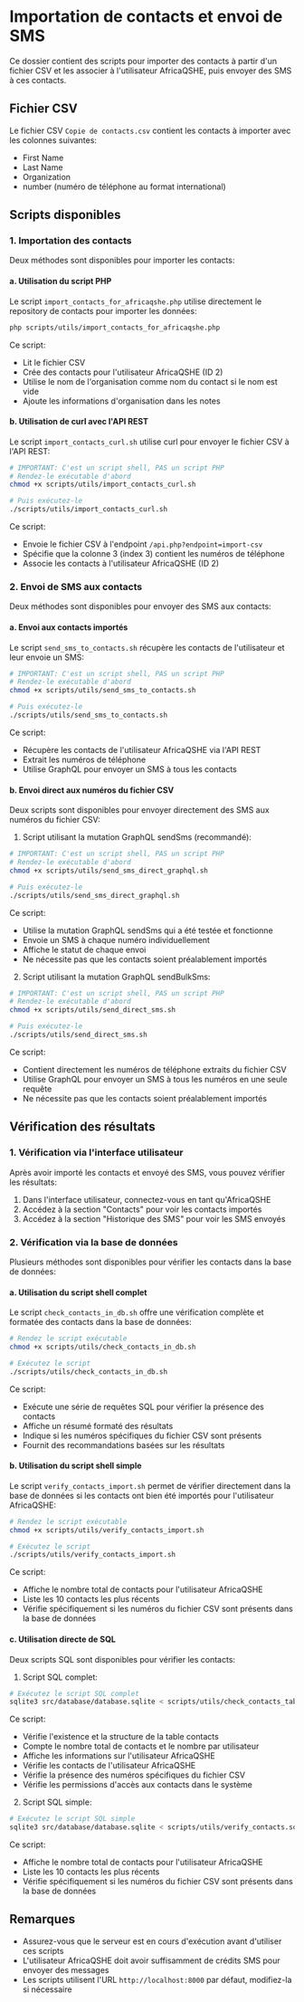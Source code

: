 # Importation de contacts et envoi de SMS

Ce dossier contient des scripts pour importer des contacts à partir d'un fichier CSV et les associer à l'utilisateur AfricaQSHE, puis envoyer des SMS à ces contacts.

## Fichier CSV

Le fichier CSV `Copie de contacts.csv` contient les contacts à importer avec les colonnes suivantes:

- First Name
- Last Name
- Organization
- number (numéro de téléphone au format international)

## Scripts disponibles

### 1. Importation des contacts

Deux méthodes sont disponibles pour importer les contacts:

#### a. Utilisation du script PHP

Le script `import_contacts_for_africaqshe.php` utilise directement le repository de contacts pour importer les données:

```bash
php scripts/utils/import_contacts_for_africaqshe.php
```

Ce script:

- Lit le fichier CSV
- Crée des contacts pour l'utilisateur AfricaQSHE (ID 2)
- Utilise le nom de l'organisation comme nom du contact si le nom est vide
- Ajoute les informations d'organisation dans les notes

#### b. Utilisation de curl avec l'API REST

Le script `import_contacts_curl.sh` utilise curl pour envoyer le fichier CSV à l'API REST:

```bash
# IMPORTANT: C'est un script shell, PAS un script PHP
# Rendez-le exécutable d'abord
chmod +x scripts/utils/import_contacts_curl.sh

# Puis exécutez-le
./scripts/utils/import_contacts_curl.sh
```

Ce script:

- Envoie le fichier CSV à l'endpoint `/api.php?endpoint=import-csv`
- Spécifie que la colonne 3 (index 3) contient les numéros de téléphone
- Associe les contacts à l'utilisateur AfricaQSHE (ID 2)

### 2. Envoi de SMS aux contacts

Deux méthodes sont disponibles pour envoyer des SMS aux contacts:

#### a. Envoi aux contacts importés

Le script `send_sms_to_contacts.sh` récupère les contacts de l'utilisateur et leur envoie un SMS:

```bash
# IMPORTANT: C'est un script shell, PAS un script PHP
# Rendez-le exécutable d'abord
chmod +x scripts/utils/send_sms_to_contacts.sh

# Puis exécutez-le
./scripts/utils/send_sms_to_contacts.sh
```

Ce script:

- Récupère les contacts de l'utilisateur AfricaQSHE via l'API REST
- Extrait les numéros de téléphone
- Utilise GraphQL pour envoyer un SMS à tous les contacts

#### b. Envoi direct aux numéros du fichier CSV

Deux scripts sont disponibles pour envoyer directement des SMS aux numéros du fichier CSV:

1. Script utilisant la mutation GraphQL sendSms (recommandé):

```bash
# IMPORTANT: C'est un script shell, PAS un script PHP
# Rendez-le exécutable d'abord
chmod +x scripts/utils/send_sms_direct_graphql.sh

# Puis exécutez-le
./scripts/utils/send_sms_direct_graphql.sh
```

Ce script:

- Utilise la mutation GraphQL sendSms qui a été testée et fonctionne
- Envoie un SMS à chaque numéro individuellement
- Affiche le statut de chaque envoi
- Ne nécessite pas que les contacts soient préalablement importés

2. Script utilisant la mutation GraphQL sendBulkSms:

```bash
# IMPORTANT: C'est un script shell, PAS un script PHP
# Rendez-le exécutable d'abord
chmod +x scripts/utils/send_direct_sms.sh

# Puis exécutez-le
./scripts/utils/send_direct_sms.sh
```

Ce script:

- Contient directement les numéros de téléphone extraits du fichier CSV
- Utilise GraphQL pour envoyer un SMS à tous les numéros en une seule requête
- Ne nécessite pas que les contacts soient préalablement importés

## Vérification des résultats

### 1. Vérification via l'interface utilisateur

Après avoir importé les contacts et envoyé des SMS, vous pouvez vérifier les résultats:

1. Dans l'interface utilisateur, connectez-vous en tant qu'AfricaQSHE
2. Accédez à la section "Contacts" pour voir les contacts importés
3. Accédez à la section "Historique des SMS" pour voir les SMS envoyés

### 2. Vérification via la base de données

Plusieurs méthodes sont disponibles pour vérifier les contacts dans la base de données:

#### a. Utilisation du script shell complet

Le script `check_contacts_in_db.sh` offre une vérification complète et formatée des contacts dans la base de données:

```bash
# Rendez le script exécutable
chmod +x scripts/utils/check_contacts_in_db.sh

# Exécutez le script
./scripts/utils/check_contacts_in_db.sh
```

Ce script:

- Exécute une série de requêtes SQL pour vérifier la présence des contacts
- Affiche un résumé formaté des résultats
- Indique si les numéros spécifiques du fichier CSV sont présents
- Fournit des recommandations basées sur les résultats

#### b. Utilisation du script shell simple

Le script `verify_contacts_import.sh` permet de vérifier directement dans la base de données si les contacts ont bien été importés pour l'utilisateur AfricaQSHE:

```bash
# Rendez le script exécutable
chmod +x scripts/utils/verify_contacts_import.sh

# Exécutez le script
./scripts/utils/verify_contacts_import.sh
```

Ce script:

- Affiche le nombre total de contacts pour l'utilisateur AfricaQSHE
- Liste les 10 contacts les plus récents
- Vérifie spécifiquement si les numéros du fichier CSV sont présents dans la base de données

#### c. Utilisation directe de SQL

Deux scripts SQL sont disponibles pour vérifier les contacts:

1. Script SQL complet:

```bash
# Exécutez le script SQL complet
sqlite3 src/database/database.sqlite < scripts/utils/check_contacts_table.sql
```

Ce script:

- Vérifie l'existence et la structure de la table contacts
- Compte le nombre total de contacts et le nombre par utilisateur
- Affiche les informations sur l'utilisateur AfricaQSHE
- Vérifie les contacts de l'utilisateur AfricaQSHE
- Vérifie la présence des numéros spécifiques du fichier CSV
- Vérifie les permissions d'accès aux contacts dans le système

2. Script SQL simple:

```bash
# Exécutez le script SQL simple
sqlite3 src/database/database.sqlite < scripts/utils/verify_contacts.sql
```

Ce script:

- Affiche le nombre total de contacts pour l'utilisateur AfricaQSHE
- Liste les 10 contacts les plus récents
- Vérifie spécifiquement si les numéros du fichier CSV sont présents dans la base de données

## Remarques

- Assurez-vous que le serveur est en cours d'exécution avant d'utiliser ces scripts
- L'utilisateur AfricaQSHE doit avoir suffisamment de crédits SMS pour envoyer des messages
- Les scripts utilisent l'URL `http://localhost:8000` par défaut, modifiez-la si nécessaire
